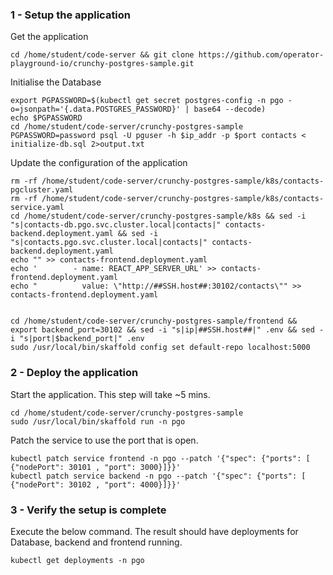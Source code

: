 
### 1 - Setup the application

Get the application
```execute
cd /home/student/code-server && git clone https://github.com/operator-playground-io/crunchy-postgres-sample.git
```

Initialise the Database
```execute
export PGPASSWORD=$(kubectl get secret postgres-config -n pgo -o=jsonpath='{.data.POSTGRES_PASSWORD}' | base64 --decode)
echo $PGPASSWORD
cd /home/student/code-server/crunchy-postgres-sample
PGPASSWORD=password psql -U pguser -h $ip_addr -p $port contacts < initialize-db.sql 2>output.txt
```

Update the configuration of the application

```execute
rm -rf /home/student/code-server/crunchy-postgres-sample/k8s/contacts-pgcluster.yaml 
rm -rf /home/student/code-server/crunchy-postgres-sample/k8s/contacts-service.yaml
cd /home/student/code-server/crunchy-postgres-sample/k8s && sed -i "s|contacts-db.pgo.svc.cluster.local|contacts|" contacts-backend.deployment.yaml && sed -i "s|contacts.pgo.svc.cluster.local|contacts|" contacts-backend.deployment.yaml
echo "" >> contacts-frontend.deployment.yaml
echo '        - name: REACT_APP_SERVER_URL' >> contacts-frontend.deployment.yaml 
echo "          value: \"http://##SSH.host##:30102/contacts\"" >> contacts-frontend.deployment.yaml


cd /home/student/code-server/crunchy-postgres-sample/frontend && export backend_port=30102 && sed -i "s|ip|##SSH.host##|" .env && sed -i "s|port|$backend_port|" .env
sudo /usr/local/bin/skaffold config set default-repo localhost:5000
```

### 2 - Deploy the application

Start the application. This step will take ~5 mins.
```execute
cd /home/student/code-server/crunchy-postgres-sample
sudo /usr/local/bin/skaffold run -n pgo
```

Patch the service to use the port that is open.

```execute
kubectl patch service frontend -n pgo --patch '{"spec": {"ports": [ {"nodePort": 30101 , "port": 3000}]}}'
kubectl patch service backend -n pgo --patch '{"spec": {"ports": [ {"nodePort": 30102 , "port": 4000}]}}'
```

### 3 - Verify the setup is complete

Execute the below command. The result should have deployments for Database, backend and frontend running.
```execute
kubectl get deployments -n pgo
```





